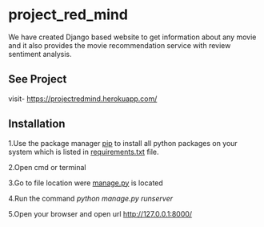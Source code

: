 # project_red_mind
We have created Django based website to get information about any movie and it also provides the movie recommendation service with review sentiment analysis.

## See Project

visit- https://projectredmind.herokuapp.com/

## Installation

1.Use the package manager [pip](https://pip.pypa.io/en/stable/) to install all python packages on your system which is listed in [requirements.txt](https://github.com/IntegratedMindHeart/project_red_mind/blob/main/red_mind/requirements.txt) file.

2.Open cmd or terminal

3.Go to file location were [manage.py](https://github.com/IntegratedMindHeart/project_red_mind/blob/main/red_mind/manage.py) is located

4.Run the command *python manage.py runserver*

5.Open your browser and open url http://127.0.0.1:8000/
